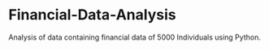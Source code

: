 # Financial-Data-Analysis
Analysis of data containing financial data of 5000 Individuals using Python.
